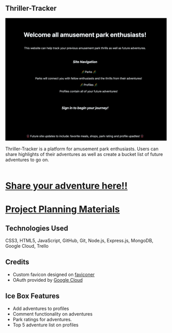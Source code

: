 ## Thriller-Tracker

![](./public/images/README-ss.png)

Thriller-Tracker is a platform for amusement park enthusiasts. Users can share highlights of their adventures as well as create a bucket list of future adventures to go on.
<br>
<br>
# [Share your adventure here!!](https://flyio-thriller-tracker.fly.dev/)
# [Project Planning Materials](https://trello.com/b/ZtHOMmXh/unit-2-project-planning-materials)

## Technologies Used

CSS3, HTML5, JavaScript, GitHub, Git, Node.js, Express.js, MongoDB, Google Cloud, Trello

## Credits

*  Custom favicon designed on [faviconer](http://www.faviconer.com/)
*  OAuth provided by [Google Cloud](https://cloud.google.com/)

## Ice Box Features
* Add adventures to profiles
* Comment functionality on adventures
* Park ratings for adventures.
* Top 5 adventure list on profiles


